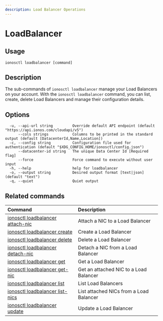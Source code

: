 ```yaml
---
description: Load Balancer Operations
---
```


# LoadBalancer

## Usage

```text
ionosctl loadbalancer [command]
```

## Description

The sub-commands of `ionosctl loadbalancer` manage your Load Balancers on your account. With the `ionosctl loadbalancer` command, you can list, create, delete Load Balancers and manage their configuration details.

## Options

```text
  -u, --api-url string         Override default API endpoint (default "https://api.ionos.com/cloudapi/v5")
      --cols strings           Columns to be printed in the standard output (default [DatacenterId,Name,Location])
  -c, --config string          Configuration file used for authentication (default "$XDG_CONFIG_HOME/ionosctl/config.json")
      --datacenter-id string   The unique Data Center Id [Required flag]
      --force                  Force command to execute without user input
  -h, --help                   help for loadbalancer
  -o, --output string          Desired output format [text|json] (default "text")
  -q, --quiet                  Quiet output
```

## Related commands

| Command | Description |
| :--- | :--- |
| [ionosctl loadbalancer attach-nic](attach-nic.md) | Attach a NIC to a Load Balancer |
| [ionosctl loadbalancer create](create.md) | Create a Load Balancer |
| [ionosctl loadbalancer delete](delete.md) | Delete a Load Balancer |
| [ionosctl loadbalancer detach-nic](detach-nic.md) | Detach a NIC from a Load Balancer |
| [ionosctl loadbalancer get](get.md) | Get a Load Balancer |
| [ionosctl loadbalancer get-nic](get-nic.md) | Get an attached NIC to a Load Balancer |
| [ionosctl loadbalancer list](list.md) | List Load Balancers |
| [ionosctl loadbalancer list-nics](list-nics.md) | List attached NICs from a Load Balancer |
| [ionosctl loadbalancer update](update.md) | Update a Load Balancer |


